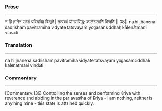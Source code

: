 ### Prose 
 --- 
न हि ज्ञानेन सदृशं पवित्रमिह विद्यते |
तत्स्वयं योगसंसिद्ध: कालेनात्मनि विन्दति || 38||
na hi jñānena sadṛiśhaṁ pavitramiha vidyate
tatsvayaṁ yogasansiddhaḥ kālenātmani vindati

### Translation 
 --- 
na hi jnanena sadrisham pavitramiha vidyate tatsvayam yogasamsiddhah kalenatmani vindati

### Commentary 
 --- 
[Commentary:]39) Controlling the senses and performing Kriya with reverence and abiding in the par avastha of Kriya - I am nothing, neither is anything mine - this state is attained quickly.